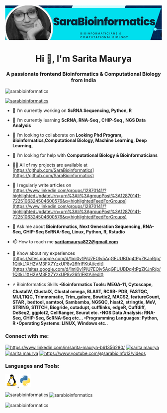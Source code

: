 ![logo](https://github.com/SaraBioinformatics/SaraBioinformatics/blob/main/github.png)
<h1 align="center">Hi 👋, I'm Sarita Maurya</h1>
<h3 align="center">A passionate frontend Bioinformatics & Computational Biology from India</h3>
<img align = "right" alt  "coding width = "1000" src = "https://scitechdaily.com/images/DNA-Technology-Concept.gif">

<p align="left"> <img src="https://komarev.com/ghpvc/?username=sarabioinformatics&label=Profile%20views&color=0e75b6&style=flat" alt="sarabioinformatics" /> </p>

<p align="left"> <a href="https://github.com/ryo-ma/github-profile-trophy"><img src="https://github-profile-trophy.vercel.app/?username=sarabioinformatics" alt="sarabioinformatics" /></a> </p>

- 🔭 I’m currently working on **ScRNA Sequencing, Python, R**

- 🌱 I’m currently learning **ScRNA, RNA-Seq , CHIP-Seq , NGS Data Analysis**

- 👯 I’m looking to collaborate on **Looking Phd Program, Bioinformatics,Computational Biology, Machine Learning, Deep Learning,**

- 🤝 I’m looking for help with **Computational Biology & Bioinformaticians**

- 👨‍💻 All of my projects are available at [https://github.com/SaraBioinformatics](https://github.com/SaraBioinformatics)

- 📝 I regularly write articles on [https://www.linkedin.com/groups/12870141/?highlightedUpdateUrn=urn%3Ali%3AgroupPost%3A12870141-7225106324504600576&q=highlightedFeedForGroups](https://www.linkedin.com/groups/12870141/?highlightedUpdateUrn=urn%3Ali%3AgroupPost%3A12870141-7225106324504600576&q=highlightedFeedForGroups)

- 💬 Ask me about **Bioinformatics, Next Generation Sequencing, RNA-Seq, CHIP-Seq ScRNA-Seq, Linux, Python, R, Rstudio**

- 📫 How to reach me **saritamaurya822@gmail.com**

- 📄 Know about my experiences [https://sites.google.com/d/1mi0v1PjU7EOlv5AqGFUUBDq4tPgZKJnR/p/1QitkL1XH2VM3FX7YzxUP8v26frIFKtAi/edit](https://sites.google.com/d/1mi0v1PjU7EOlv5AqGFUUBDq4tPgZKJnR/p/1QitkL1XH2VM3FX7YzxUP8v26frIFKtAi/edit)

- ⚡ Bioinformatics Skills **•Bioinformatics Tools: MEGA-11, Cytoscape, ClustalW, ClustalX, Clustal omega, BLAST, RCSB- PDB, FASTQC, MULTIQC, Trimmomatic, Trim_galore, Bowtie2, MACS2, featureCount, STAR , bedtool, samtool, Sambamba, NGSQC, hisat2, stringtie, MeV, STRING, STITCH, Biogride, cutadupt, cufflinks, edgeR, Cuffdiff, DeSeq2, ggplot2, CellRanger, Seurat etc.
  •NGS Data Analysis: RNA-Seq, CHIP-Seq, ScRNA-Seq etc...
  •Programming Languages: Python, R
  •Operating Systems: LINUX, Windows etc..**

<h3 align="left">Connect with me:</h3>
<p align="left">
<a href="https://linkedin.com/in/https://www.linkedin.com/in/sarita-maurya-b61356280/" target="blank"><img align="center" src="https://raw.githubusercontent.com/rahuldkjain/github-profile-readme-generator/master/src/images/icons/Social/linked-in-alt.svg" alt="https://www.linkedin.com/in/sarita-maurya-b61356280/" height="30" width="40" /></a>
<a href="https://fb.com/sarita maurya" target="blank"><img align="center" src="https://raw.githubusercontent.com/rahuldkjain/github-profile-readme-generator/master/src/images/icons/Social/facebook.svg" alt="sarita maurya" height="30" width="40" /></a>
<a href="https://instagram.com/sarita maurya" target="blank"><img align="center" src="https://raw.githubusercontent.com/rahuldkjain/github-profile-readme-generator/master/src/images/icons/Social/instagram.svg" alt="sarita maurya" height="30" width="40" /></a>
<a href="https://www.youtube.com/@sarabioinfo13/videos" target="blank"><img align="center" src="https://raw.githubusercontent.com/rahuldkjain/github-profile-readme-generator/master/src/images/icons/Social/youtube.svg" alt="https://www.youtube.com/@sarabioinfo13/videos" height="30" width="40" /></a>
</p>

<h3 align="left">Languages and Tools:</h3>
<p align="left"> <a href="https://www.linux.org/" target="_blank" rel="noreferrer"> <img src="https://raw.githubusercontent.com/devicons/devicon/master/icons/linux/linux-original.svg" alt="linux" width="40" height="40"/> </a> <a href="https://www.python.org" target="_blank" rel="noreferrer"> <img src="https://raw.githubusercontent.com/devicons/devicon/master/icons/python/python-original.svg" alt="python" width="40" height="40"/> </a> </p>

<p><img align="left" src="https://github-readme-stats.vercel.app/api/top-langs?username=sarabioinformatics&show_icons=true&locale=en&layout=compact" alt="sarabioinformatics" /></p>

<p>&nbsp;<img align="center" src="https://github-readme-stats.vercel.app/api?username=sarabioinformatics&show_icons=true&locale=en" alt="sarabioinformatics" /></p>
<img align = "right" alt  "coding width = "1000" src = "https://cdn.dribbble.com/users/635160/screenshots/1769104/dna_gif_dribble_1.gif">

<p><img align="center" src="https://github-readme-streak-stats.herokuapp.com/?user=sarabioinformatics&" alt="sarabioinformatics" /></p>




